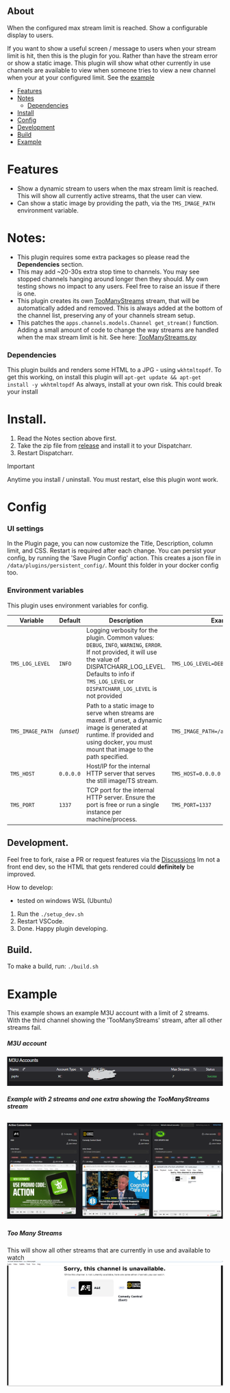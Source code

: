 
## About
When the configured max stream limit is reached. Show a configurable display to users.

If you want to show a useful screen / message to users when your stream limit is hit, then this is the plugin for you. 
Rather than have the stream error or show a static image. This plugin will show what other currently in use channels are available to view when someone tries to view a new channel when your at your configured limit. See the [example](#example)



- [Features](#features)
- [Notes](#notes)
  - [Dependencies](#dependencies)
- [Install](#install)
- [Config](#config)
- [Development](#development)
- [Build](#build)
- [Example](#example)

# Features
- Show a dynamic stream to users when the max stream limit is reached. This will show all currently active streams, that the user can view.
- Can show a static image by providing the path, via the `TMS_IMAGE_PATH` environment variable.

# Notes:
- This plugin requires some extra packages so please read the <b>Dependencies</b> section.
- This may add ~20-30s extra stop time to channels. You may see stopped channels hanging around longer then they should. My own testing shows no impact to any users. Feel free to raise an issue if there is one.
- This plugin creates its own <u>TooManyStreams</u> stream, that will be automatically added and removed. This is always added at the bottom of the channel list, preserving any of your channels stream setup.
- This patches the `apps.channels.models.Channel get_stream()` function. Adding a small amount of code to change the way streams are handled when the max stream limit is hit. See here: [TooManyStreams.py](https://github.com/JamesWRC/Dispatcharr_Too_Many_Streams/blob/d8071dd470bf1e95147004812d82eeaec828afc9/src/TooManyStreams.py#L438-L446)

### Dependencies
This plugin builds and renders some HTML to a JPG - using `wkhtmltopdf`.
To get this working, on install this plugin will `apt-get update && apt-get install -y wkhtmltopdf`
As always, install at your own risk. This could break your install

# Install.
1. Read the Notes section above first.
2. Take the zip file from [release](https://github.com/JamesWRC/Dispatcharr_Too_Many_Streams/releases/) and install it to your Dispatcharr.
3. Restart Dispatcharr. 
> [!IMPORTANT]  
> Anytime you install / uninstall. You must restart, else this plugin wont work.

# Config


### UI settings
In the Plugin page, you can now customize the Title, Description, column limit, and CSS. Restart is required after each change.
You can persist your config, by running the 'Save Plugin Config' action. This creates a json file in `/data/plugins/persistent_config/`. Mount this folder in your docker config too.

### Environment variables
This plugin uses environment variables for config.

| Variable           | Default   | Description                                                                                                   | Example                                   |
|--------------------|-----------|---------------------------------------------------------------------------------------------------------------|-------------------------------------------|
| `TMS_LOG_LEVEL`    | `INFO`    | Logging verbosity for the plugin. Common values: `DEBUG`, `INFO`, `WARNING`, `ERROR`. If not provided, it will use the value of DISPATCHARR_LOG_LEVEL. Defaults to info if `TMS_LOG_LEVEL` or `DISPATCHARR_LOG_LEVEL` is not provided                   | `TMS_LOG_LEVEL=DEBUG`                     |
| `TMS_IMAGE_PATH`   | *(unset)* | Path to a static image to serve when streams are maxed. If unset, a dynamic image is generated at runtime. If provided and using docker, you must mount that image to the path specified.   | `TMS_IMAGE_PATH=/app/assets/tms.png`      |
| `TMS_HOST`         | `0.0.0.0` | Host/IP for the internal HTTP server that serves the still image/TS stream.                                   | `TMS_HOST=0.0.0.0`                      |
| `TMS_PORT`         | `1337`    | TCP port for the internal HTTP server. Ensure the port is free or run a single instance per machine/process.  | `TMS_PORT=1337`                           |

## Development.
Feel free to fork, raise a PR or request features via the [Discussions](https://github.com/JamesWRC/Dispatcharr_Too_Many_Streams/discussions)
Im not a front end dev, so the HTML that gets rendered could <b>definitely</b> be improved.

How to develop:
- tested on windows WSL (Ubuntu)
1. Run the `./setup_dev.sh`
2. Restart VSCode.
3. Done. Happy plugin developing.


## Build.
To make a build, run: `./build.sh`


# Example

This example shows an example M3U account with a limit of 2 streams. With the third channel showing the 'TooManyStreams' stream, after all other streams fail.

##### M3U account
![m2u account profile](img/m3u.png)

##### Example with 2 streams and one extra showing the TooManyStreams stream
![Example with 2 streams and one extra showing the TooManyStreams stream](img/TooManyStreamsExample.png)
---
##### Too Many Streams
This will show all other streams that are currently in use and available to watch
![Larger image of what someone would see when there are Too Many Streams](img/TooManyStreamsExampleStream.png)